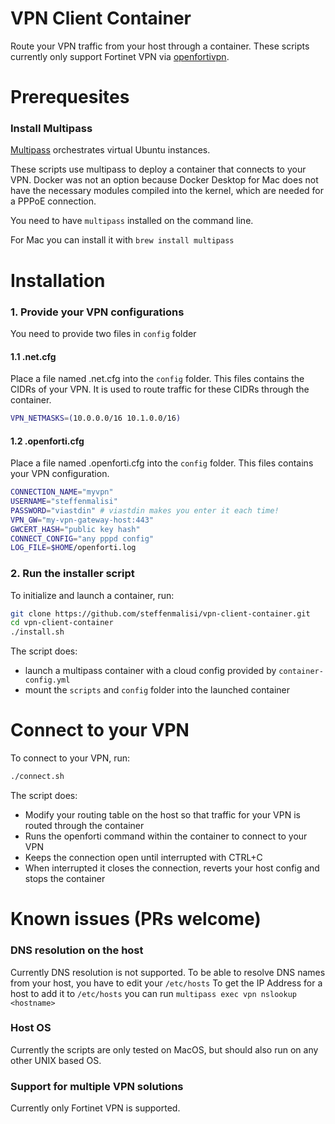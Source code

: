 # VPN Client Container

Route your VPN traffic from your host through a container.
These scripts currently only support Fortinet VPN via [openfortivpn](https://github.com/adrienverge/openfortivpn).

# Prerequesites

### Install Multipass
[Multipass](https://multipass.run/) orchestrates virtual Ubuntu instances.

These scripts use multipass to deploy a container that connects to your VPN. Docker was not an option because Docker Desktop for Mac does not have the necessary modules compiled into the kernel, which are needed for a PPPoE connection.

You need to have `multipass` installed on the command line.

For Mac you can install it with `brew install multipass`

# Installation

### 1. Provide your VPN configurations

You need to provide two files in `config` folder

#### 1.1 .net.cfg
Place a file named .net.cfg into the `config` folder. This files contains the CIDRs of your VPN. It is used to route traffic for these CIDRs through the container.
```bash
VPN_NETMASKS=(10.0.0.0/16 10.1.0.0/16)
```

#### 1.2 .openforti.cfg
Place a file named .openforti.cfg into the `config` folder. This files contains your VPN configuration.
```bash
CONNECTION_NAME="myvpn"
USERNAME="steffenmalisi"
PASSWORD="viastdin" # viastdin makes you enter it each time!
VPN_GW="my-vpn-gateway-host:443"
GWCERT_HASH="public key hash"
CONNECT_CONFIG="any pppd config"
LOG_FILE=$HOME/openforti.log
```

### 2. Run the installer script

To initialize and launch a container, run:

```bash
git clone https://github.com/steffenmalisi/vpn-client-container.git
cd vpn-client-container
./install.sh
```
The script does:
- launch a multipass container with a cloud config provided by `container-config.yml`
- mount the `scripts` and `config` folder into the launched container

# Connect to your VPN

To connect to your VPN, run:

```bash
./connect.sh
```

The script does:
- Modify your routing table on the host so that traffic for your VPN is routed through the container
- Runs the openforti command within the container to connect to your VPN
- Keeps the connection open until interrupted with CTRL+C
- When interrupted it closes the connection, reverts your host config and stops the container

# Known issues (PRs welcome)

### DNS resolution on the host
Currently DNS resolution is not supported. To be able to resolve DNS names from your host, you have to edit your `/etc/hosts`
To get the IP Address for a host to add it to `/etc/hosts` you can run `multipass exec vpn nslookup <hostname>`

### Host OS
Currently the scripts are only tested on MacOS, but should also run on any other UNIX based OS.

### Support for multiple VPN solutions
Currently only Fortinet VPN is supported.